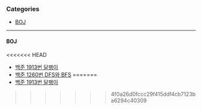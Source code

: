 ### Categories

- [BOJ](#BOJ)

-------------------

#### BOJ

<<<<<<< HEAD
- [백준 1913번 달팽이](/BOJ/백준_1913번_달팽이.md)
- [백준 1260번 DFS와 BFS](/BOJ/백준_1260번_DFS와BFS.md)
=======
- [백준 1913번 달팽이](./BOJ/백준_1913번_달팽이.md)
>>>>>>> 4f0a26d0fccc29f415ddf4cb7123ba6294c40309
